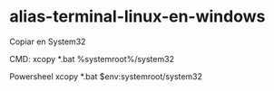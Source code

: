 # alias-terminal-linux-en-windows

Copiar en System32

CMD: xcopy *.bat %systemroot%/system32 

Powersheel xcopy *.bat $env:systemroot/system32
